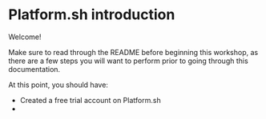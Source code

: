 # Platform.sh introduction

Welcome!

Make sure to read through the README before beginning this workshop, as there are a few steps you will want to perform prior to going through this documentation. 

At this point, you should have:

- Created a free trial account on Platform.sh
- 